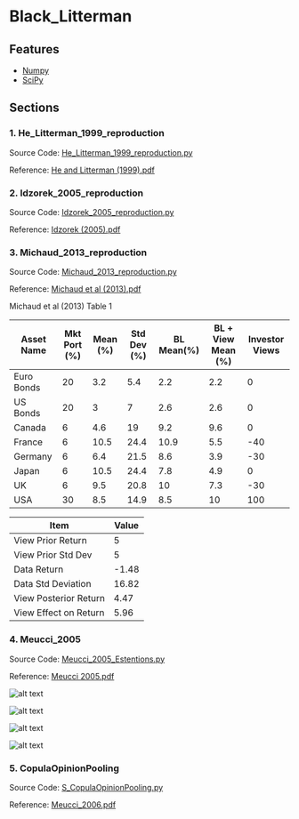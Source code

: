 # Black_Litterman

## Features ##
- [Numpy](http://www.numpy.org) 
- [SciPy](https://www.scipy.org)

## Sections ##
### 1. He_Litterman_1999_reproduction ###
Source Code: [He_Litterman_1999_reproduction.py](https://github.com/moyixinqing/Black_Litterman_Example/blob/master/He_Litterman_1999_reproduction.py) <br/>

Reference: [He and Litterman (1999).pdf](https://github.com/moyixinqing/Black_Litterman_Example/blob/master/reference/He_Litterman_1999.pdf)

### 2. Idzorek_2005_reproduction ###
Source Code: [Idzorek_2005_reproduction.py](https://github.com/moyixinqing/Black_Litterman_Example/blob/master/Idzorek_2005_reproduction.py) <br/>

Reference: [Idzorek (2005).pdf](https://github.com/moyixinqing/Black_Litterman_Example/blob/master/reference/Idzorek_2005_%20A%20STEP-BY-STEP%20GUIDE%20TO%20THE%20BLACK-LITTERMAN%20MODEL.pdf)<br/>

### 3. Michaud_2013_reproduction ###
Source Code: [Michaud_2013_reproduction.py](https://github.com/moyixinqing/Black_Litterman_Example/blob/master/Michaud_2013_reproduction.py) <br/>

Reference: [Michaud et al (2013).pdf](https://github.com/moyixinqing/Black_Litterman_Example/blob/master/reference/Michaud_2013.pdf)<br/>

Michaud et al (2013) Table 1

| Asset Name | Mkt Port (%) | Mean (%) | Std Dev (%) | BL Mean(%) | BL + View  Mean (%) | Investor Views |
|------------|--------------|----------|-------------|------------|---------------------|----------------|
| Euro Bonds | 20           | 3.2      | 5.4         | 2.2        | 2.2                 | 0              |
| US Bonds   | 20           | 3        | 7           | 2.6        | 2.6                 | 0              |
| Canada     | 6            | 4.6      | 19          | 9.2        | 9.6                 | 0              |
| France     | 6            | 10.5     | 24.4        | 10.9       | 5.5                 | -40            |
| Germany    | 6            | 6.4      | 21.5        | 8.6        | 3.9                 | -30            |
| Japan      | 6            | 10.5     | 24.4        | 7.8        | 4.9                 | 0              |
| UK         | 6            | 9.5      | 20.8        | 10         | 7.3                 | -30            |
| USA        | 30           | 8.5      | 14.9        | 8.5        | 10                  | 100            |

|Item                   |Value  |
|-----------------------|-------|
| View Prior Return     | 5     |
| View Prior Std Dev    | 5     |
| Data Return           | -1.48 |
| Data Std Deviation    | 16.82 |
| View Posterior Return | 4.47  |
| View Effect on Return | 5.96  |

### 4. Meucci_2005 ###
Source Code: [Meucci_2005_Estentions.py](https://github.com/moyixinqing/Black_Litterman_Example/blob/master/Meucci_2005_Extensions.py) <br/>

Reference: [Meucci 2005.pdf](https://github.com/moyixinqing/Black_Litterman_Example/blob/master/reference/Meucci%20(2005a).pdf)<br/>

![alt text](https://github.com/moyixinqing/Black_Litterman_Example/blob/master/Images/Efficient_Frontier.png)

![alt text](https://github.com/moyixinqing/Black_Litterman_Example/blob/master/Images/true_frontier.png)

![alt text](https://github.com/moyixinqing/Black_Litterman_Example/blob/master/Images/prior_frontier.png)

![alt text](https://github.com/moyixinqing/Black_Litterman_Example/blob/master/Images/BL_MV_frontier.png)

### 5. CopulaOpinionPooling ###
Source Code: 
[S_CopulaOpinionPooling.py](https://github.com/moyixinqing/Black_Litterman_Example/blob/master/S_CopulaOpinionPooling.py) <br/>


Reference: [Meucci_2006.pdf](https://github.com/moyixinqing/Black_Litterman_Example/blob/master/reference/Meucci_2006.pdf)
